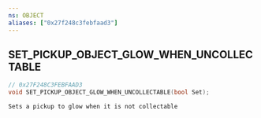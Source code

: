 ```yaml
---
ns: OBJECT
aliases: ["0x27f248c3febfaad3"]
---
```

## SET_PICKUP_OBJECT_GLOW_WHEN_UNCOLLECTABLE

```c
// 0x27F248C3FEBFAAD3
void SET_PICKUP_OBJECT_GLOW_WHEN_UNCOLLECTABLE(bool Set);
```

```
Sets a pickup to glow when it is not collectable
```
